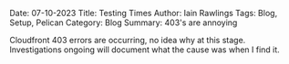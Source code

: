 Date: 07-10-2023
Title: Testing Times
Author: Iain Rawlings
Tags: Blog, Setup, Pelican
Category: Blog
Summary: 403's are annoying

Cloudfront 403 errors are occurring, no idea why at this stage. Investigations ongoing will document what the cause was when I find it.